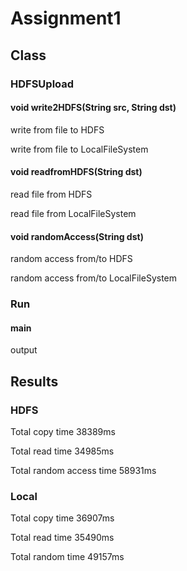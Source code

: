 <!--
 * @Author: Longze Su
 * @Date: 2019-10-18 03:41:58
 * @Description: CS211_Project1
 * @LastEditTime: 2019-10-18 23:09:50
 * @LastEditors: Longze Su
 -->
# Assignment1 

## Class

### HDFSUpload 
#### void write2HDFS(String src, String dst)
write from file to HDFS 

write from file to LocalFileSystem

#### void readfromHDFS(String dst)
read file from HDFS 

read file from LocalFileSystem

#### void randomAccess(String dst)
random access from/to HDFS 

random access from/to LocalFileSystem

### Run
#### main
output

## Results
### HDFS

Total copy time 38389ms

Total read time 34985ms

Total random access time 58931ms

### Local

Total copy time 36907ms

Total read time 35490ms

Total random time 49157ms

